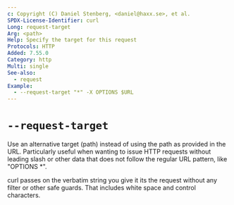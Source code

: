 ```yaml
---
c: Copyright (C) Daniel Stenberg, <daniel@haxx.se>, et al.
SPDX-License-Identifier: curl
Long: request-target
Arg: <path>
Help: Specify the target for this request
Protocols: HTTP
Added: 7.55.0
Category: http
Multi: single
See-also:
  - request
Example:
  - --request-target "*" -X OPTIONS $URL
---
```


# `--request-target`

Use an alternative target (path) instead of using the path as provided in the
URL. Particularly useful when wanting to issue HTTP requests without leading
slash or other data that does not follow the regular URL pattern, like
"OPTIONS *".

curl passes on the verbatim string you give it its the request without any
filter or other safe guards. That includes white space and control characters.
